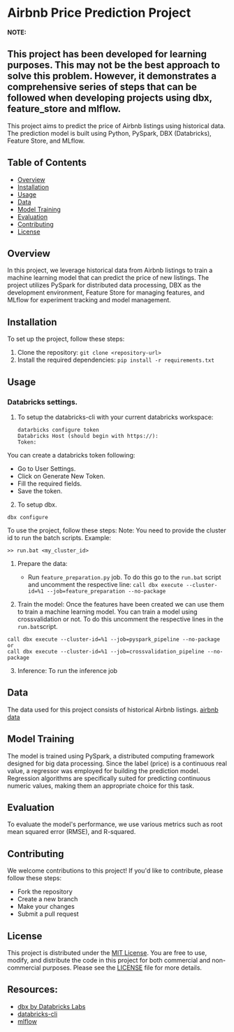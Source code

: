 # Airbnb Price Prediction Project

**NOTE:**

This project has been developed for learning purposes. This may not be the best approach to solve this problem. However, it demonstrates a comprehensive series of steps that can be followed when developing projects using dbx, feature_store and mlflow.
----

This project aims to predict the price of Airbnb listings using historical data. The prediction model is built using Python, PySpark, DBX (Databricks), Feature Store, and MLflow.

## Table of Contents
- [Overview](#overview)
- [Installation](#installation)
- [Usage](#usage)
- [Data](#data)
- [Model Training](#model-training)
- [Evaluation](#evaluation)
- [Contributing](#contributing)
- [License](#license)

## Overview
In this project, we leverage historical data from Airbnb listings to train a machine learning model that can predict the price of new listings. The project utilizes PySpark for distributed data processing, DBX as the development environment, Feature Store for managing features, and MLflow for experiment tracking and model management.

## Installation
To set up the project, follow these steps:

1. Clone the repository: `git clone <repository-url>`
2. Install the required dependencies: `pip install -r requirements.txt`

## Usage

### Databricks settings. 
1. To setup the databricks-cli with your current databricks workspace: 

    ```
    datarbicks configure token
    Databricks Host (should begin with https://):
    Token:
    ```
    
You can create a databricks token following:    
* Go to User Settings.
* Click on Generate New Token.
* Fill the required fields.
* Save the token.

2. To setup dbx. 

``` 
dbx configure 
```
To use the project, follow these steps:
Note: You need to provide the cluster id to run the batch scripts. Example:

```
>> run.bat <my_cluster_id>
```

1. Prepare the data: 
    * Run `feature_preparation.py` job. To do this go to the `run.bat` script and uncomment the respective line: 
    ```call dbx execute --cluster-id=%1 --job=feature_preparation --no-package```

2. Train the model: Once the features have been created we can use them to train a machine learning model. You can train a model using crossvalidation or not. To do this uncomment the respective lines in the `run.bat`script.

```
call dbx execute --cluster-id=%1 --job=pyspark_pipeline --no-package
or
call dbx execute --cluster-id=%1 --job=crossvalidation_pipeline --no-package
```

3. Inference: To run the inference job 

## Data
The data used for this project consists of historical Airbnb listings. [airbnb data](http://insideairbnb.com/get-the-data/)

## Model Training
The model is trained using PySpark, a distributed computing framework designed for big data processing. Since the label (price) is a continuous real value, a regressor was employed for building the prediction model. Regression algorithms are specifically suited for predicting continuous numeric values, making them an appropriate choice for this task.

## Evaluation
To evaluate the model's performance, we use various metrics such as root mean squared error (RMSE), and R-squared.

## Contributing
We welcome contributions to this project! If you'd like to contribute, please follow these steps:
- Fork the repository
- Create a new branch
- Make your changes
- Submit a pull request

## License
This project is distributed under the [MIT License](https://opensource.org/licenses/MIT). You are free to use, modify, and distribute the code in this project for both commercial and non-commercial purposes. Please see the [LICENSE](LICENSE) file for more details.

## Resources:

* [dbx by Databricks Labs](https://dbx.readthedocs.io/en/latest/)
* [databricks-cli](https://learn.microsoft.com/en-us/azure/databricks/dev-tools/cli/databricks-cli)
* [mlflow](https://mlflow.org/)